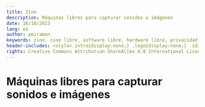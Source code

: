 ```yaml
---
title: Zine
description: Máquinas libres para capturar sonidos e imágenes
date: 16/10/2023
lang: es
author: pmiramon
keywords: zine, cine libre, software libre, hardware libre, privacidad, tecnología libre, autonomia digital, magic lantern, coreboot, libreboot, thinkpad, EM272
header-includes: <style>.intro{display:none;} .logo{display:none;} .idioma{display:block;} .cuerpo{max-width:95%;} </style>
rights: Creative Commons Attribution-ShareAlike 4.0 International License
---
```


<h1 class="index">Máquinas libres para capturar sonidos e imágenes</h1>
